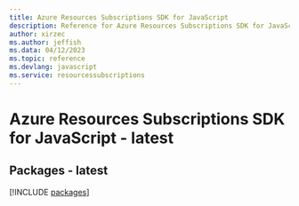 ```yaml
---
title: Azure Resources Subscriptions SDK for JavaScript
description: Reference for Azure Resources Subscriptions SDK for JavaScript
author: xirzec
ms.author: jeffish
ms.data: 04/12/2023
ms.topic: reference
ms.devlang: javascript
ms.service: resourcessubscriptions
---
```

# Azure Resources Subscriptions SDK for JavaScript - latest
## Packages - latest
[!INCLUDE [packages](resources-subscriptions-index.md)]